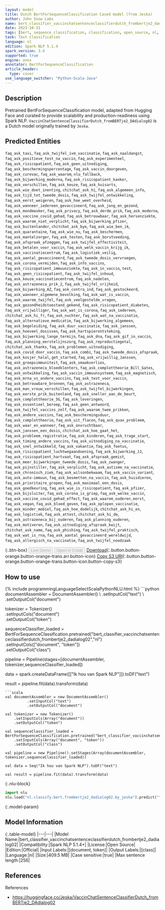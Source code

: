 ```yaml
---
layout: model
title: Dutch BertForSequenceClassification Cased model (from Jeska)
author: John Snow Labs
name: bert_classifier_vaccinchatsentenceclassifierdutch_frombertje2_dadialog02
date: 2023-10-31
tags: [bert, sequence_classification, classification, open_source, nl, onnx]
task: Text Classification
language: nl
edition: Spark NLP 5.1.4
spark_version: 3.4
supported: true
engine: onnx
annotator: BertForSequenceClassification
article_header:
  type: cover
use_language_switcher: "Python-Scala-Java"
---
```


## Description

Pretrained BertForSequenceClassification model, adapted from Hugging Face and curated to provide scalability and production-readiness using Spark NLP. `VaccinChatSentenceClassifierDutch_fromBERTje2_DAdialog02` is a Dutch model originally trained by `Jeska`.

## Predicted Entities

`faq_ask_taxi`, `faq_ask_twijfel_ivm_vaccinatie`, `faq_ask_naaldangst`, `faq_ask_positieve_test_na_vaccin`, `faq_ask_experimenteel`, `faq_ask_risicopatient`, `faq_ask_geen_uitnodiging`, `faq_ask_beschermingspercentage`, `faq_ask_vaccin_doorgeven`, `faq_ask_curevac`, `faq_ask_waarom`, `nlu_fallback`, `faq_ask_bijwerking_moderna`, `faq_ask_risicopatient_kanker`, `faq_ask_verschillen`, `faq_ask_keuze`, `faq_ask_huisarts`, `faq_ask_wie_doet_inenting`, `chitchat_ask_hi`, `faq_ask_algemeen_info`, `faq_ask_tijd_tot_tweede_dosis`, `faq_ask_twijfel_ontwikkeling`, `faq_ask_eerst_weigeren`, `faq_ask_hoe_weet_overheid`, `faq_ask_wanneer_iedereen_gevaccineerd`, `faq_ask_jong_en_gezond`, `faq_ask_mondmasker`, `faq_ask_privacy`, `faq_ask_derde_prik`, `faq_ask_moderna`, `faq_ask_vaccine_covid_gehad`, `faq_ask_betrouwbaar`, `faq_ask_hersenziekte`, `faq_ask_waarom_niet_verplicht`, `faq_ask_bijwerking_pfizer`, `faq_ask_buitenlander`, `chitchat_ask_bye`, `faq_ask_wie_ben_ik`, `faq_ask_quarantaine`, `faq_ask_wie_nu`, `faq_ask_beschermen`, `faq_ask_mantelzorger`, `faq_ask_testen`, `faq_ask_borstvoeding`, `faq_ask_afspraak_afzeggen`, `faq_ask_twijfel_effectiviteit`, `faq_ask_betalen_voor_vaccin`, `faq_ask_welk_vaccin_krijg_ik`, `faq_ask_vaccinatiecentrum`, `faq_ask_logistiek_veilig`, `faq_ask_aantal_gevaccineerd`, `faq_ask_tweede_dosis_vervroegen`, `faq_ask_corona_vermijden`, `faq_ask_info_vaccins`, `faq_ask_risicopatient_immuunziekte`, `faq_ask_in_vaccin`, `test`, `faq_ask_geen_risicopatient`, `faq_ask_twijfel_inhoud`, `faq_ask_keuze_vaccinatiecentrum`, `faq_ask_nadelen`, `faq_ask_astrazeneca_prik_2`, `faq_ask_twijfel_vrijheid`, `faq_ask_bijwerking_AZ`, `faq_ask_contra_ind`, `faq_ask_gestockeerd`, `faq_ask_wanneer_algemene_bevolking`, `faq_ask_wat_is_vaccin`, `faq_ask_waarom_twijfel`, `faq_ask_veelgestelde_vragen`, `faq_ask_gezondheidstoestand_gekend`, `faq_ask_risicopatient_diabetes`, `faq_ask_vrijwilliger`, `faq_ask_wat_is_corona`, `faq_ask_iedereen`, `chitchat_ask_hi_fr`, `faq_ask_nuchter`, `faq_ask_wat_na_vaccinatie`, `faq_ask_alternatieve_medicatie`, `faq_ask_bijwerking_algemeen`, `faq_ask_begeleiding`, `faq_ask_duur_vaccinatie`, `faq_ask_janssen`, `faq_ask_hoeveel_dosissen`, `faq_ask_hartspierontsteking`, `faq_ask_bijwerking_lange_termijn`, `faq_ask_dna`, `faq_ask_gif_in_vaccin`, `faq_ask_planning_eerstelijnszorg`, `faq_ask_reproductiegetal`, `chitchat_ask_thanks`, `faq_ask_problemen_uitnodiging`, `faq_ask_covid_door_vaccin`, `faq_ask_combi`, `faq_ask_tweede_dosis_afspraak`, `faq_ask_kosjer_halal`, `get_started`, `faq_ask_vrijwillig_Janssen`, `faq_ask_groepsimmuniteit`, `faq_ask_smaakverlies`, `faq_ask_astrazeneca_bloedklonters`, `faq_ask_complottheorie_Bill_Gates`, `faq_ask_ontwikkeling`, `faq_ask_vaccin_immuunsysteem`, `faq_ask_magnetisch`, `faq_ask_mrna_vs_andere_vaccins`, `faq_ask_test_voor_vaccin`, `faq_ask_betrouwbare_bronnen`, `faq_ask_astrazeneca`, `faq_ask_man_vrouw_verschillen`, `faq_ask_twijfel_bijwerkingen`, `faq_ask_eerste_prik_buitenland`, `faq_ask_sneller_aan_de_beurt`, `faq_ask_complottheorie_5G`, `faq_ask_leveringen`, `faq_ask_essentieel_beroep`, `faq_ask_geen_antwoord`, `faq_ask_twijfel_vaccins_zelf`, `faq_ask_waarom_twee_prikken`, `faq_ask_andere_vaccins`, `faq_ask_beschermingsduur`, `faq_ask_complottheorie`, `faq_ask_uit_flacon`, `faq_ask_qvax_probleem`, `faq_ask_waar_en_wanneer`, `faq_ask_onvruchtbaar`, `faq_ask_janssen_een_dosis`, `chitchat_ask_hoe_gaat_het`, `faq_ask_probleem_registratie`, `faq_ask_kinderen`, `faq_ask_trage_start`, `faq_ask_timing_andere_vaccins`, `faq_ask_uitnodiging_na_vaccinatie`, `faq_ask_snel_ontwikkeld`, `faq_ask_vakantie`, `faq_ask_foetus`, `faq_ask_risicopatient_luchtwegaandoening`, `faq_ask_bijwerking_JJ`, `faq_ask_risicopatient_hartvaat`, `faq_ask_afspraak_gemist`, `faq_ask_meer_bijwerkingen_tweede_dosis`, `faq_ask_zwanger`, `faq_ask_pijnstiller`, `faq_ask_verplicht`, `faq_ask_autisme_na_vaccinatie`, `faq_ask_chronisch_ziek`, `faq_ask_wilsonbekwaam`, `faq_ask_vaccin_variant`, `faq_ask_auto-immuun`, `faq_ask_besmetten_na_vaccin`, `faq_ask_huisdieren`, `faq_ask_prioritaire_gropen`, `faq_ask_maximaal_een_dosis`, `faq_ask_goedkeuring`, `faq_ask_wie_is_risicopatient`, `faq_ask_pfizer`, `faq_ask_bijsluiter`, `faq_ask_corona_is_griep`, `faq_ask_welke_vaccin`, `faq_ask_vaccine_covid_gehad_effect`, `faq_ask_waarom_ouderen_eerst`, `faq_ask_vegan`, `faq_ask_bloed_geven`, `faq_ask_oplopen_vaccinatie`, `faq_ask_minder_mobiel`, `faq_ask_hoe_dodelijk`, `chitchat_ask_hi_en`, `faq_ask_logistiek`, `faq_ask_attest`, `chitchat_ask_hi_de`, `faq_ask_astrazeneca_bij_ouderen`, `faq_ask_planning_ouderen`, `faq_ask_motiveren`, `faq_ask_uitnodiging_afspraak_kwijt`, `chitchat_ask_name`, `faq_ask_phishing`, `faq_ask_twijfel_praktisch`, `faq_ask_wat_is_rna`, `faq_ask_aantal_gevaccineerd_wereldwijd`, `faq_ask_allergisch_na_vaccinatie`, `faq_ask_twijfel_noodzaak`

{:.btn-box}
<button class="button button-orange" disabled>Live Demo</button>
<button class="button button-orange" disabled>Open in Colab</button>
[Download](https://s3.amazonaws.com/auxdata.johnsnowlabs.com/public/models/bert_classifier_vaccinchatsentenceclassifierdutch_frombertje2_dadialog02_nl_5.1.4_3.4_1698790575435.zip){:.button.button-orange.button-orange-trans.arr.button-icon}
[Copy S3 URI](s3://auxdata.johnsnowlabs.com/public/models/bert_classifier_vaccinchatsentenceclassifierdutch_frombertje2_dadialog02_nl_5.1.4_3.4_1698790575435.zip){:.button.button-orange.button-orange-trans.button-icon.button-copy-s3}

## How to use



<div class="tabs-box" markdown="1">
{% include programmingLanguageSelectScalaPythonNLU.html %}
```python
documentAssembler = DocumentAssembler() \
        .setInputCol("text") \
        .setOutputCol("document")

tokenizer = Tokenizer() \
    .setInputCols("document") \
    .setOutputCol("token")

sequenceClassifier_loaded = BertForSequenceClassification.pretrained("bert_classifier_vaccinchatsentenceclassifierdutch_frombertje2_dadialog02","nl") \
    .setInputCols(["document", "token"]) \
    .setOutputCol("class")

pipeline = Pipeline(stages=[documentAssembler, tokenizer,sequenceClassifier_loaded])

data = spark.createDataFrame([["Ik hou van Spark NLP"]]).toDF("text")

result = pipeline.fit(data).transform(data)
```
```scala
val documentAssembler = new DocumentAssembler() 
          .setInputCol("text") 
          .setOutputCol("document")

val tokenizer = new Tokenizer() 
    .setInputCols(Array("document"))
    .setOutputCol("token")

val sequenceClassifier_loaded = BertForSequenceClassification.pretrained("bert_classifier_vaccinchatsentenceclassifierdutch_frombertje2_dadialog02","nl") 
    .setInputCols(Array("document", "token")) 
    .setOutputCol("class")

val pipeline = new Pipeline().setStages(Array(documentAssembler, tokenizer,sequenceClassifier_loaded))

val data = Seq("Ik hou van Spark NLP").toDF("text")

val result = pipeline.fit(data).transform(data)
```

{:.nlu-block}
```python
import nlu
nlu.load("nl.classify.bert.frombertje2_dadialog02.by_jeska").predict("""Ik hou van Spark NLP""")
```
</div>

{:.model-param}
## Model Information

{:.table-model}
|---|---|
|Model Name:|bert_classifier_vaccinchatsentenceclassifierdutch_frombertje2_dadialog02|
|Compatibility:|Spark NLP 5.1.4+|
|License:|Open Source|
|Edition:|Official|
|Input Labels:|[document, token]|
|Output Labels:|[class]|
|Language:|nl|
|Size:|409.5 MB|
|Case sensitive:|true|
|Max sentence length:|256|

## References

References

- https://huggingface.co/Jeska/VaccinChatSentenceClassifierDutch_fromBERTje2_DAdialog02